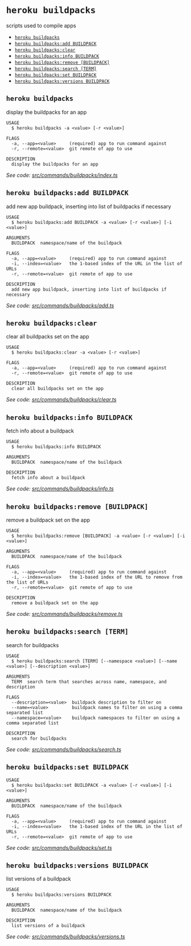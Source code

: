 `heroku buildpacks`
===================

scripts used to compile apps

* [`heroku buildpacks`](#heroku-buildpacks)
* [`heroku buildpacks:add BUILDPACK`](#heroku-buildpacksadd-buildpack)
* [`heroku buildpacks:clear`](#heroku-buildpacksclear)
* [`heroku buildpacks:info BUILDPACK`](#heroku-buildpacksinfo-buildpack)
* [`heroku buildpacks:remove [BUILDPACK]`](#heroku-buildpacksremove-buildpack)
* [`heroku buildpacks:search [TERM]`](#heroku-buildpackssearch-term)
* [`heroku buildpacks:set BUILDPACK`](#heroku-buildpacksset-buildpack)
* [`heroku buildpacks:versions BUILDPACK`](#heroku-buildpacksversions-buildpack)

## `heroku buildpacks`

display the buildpacks for an app

```
USAGE
  $ heroku buildpacks -a <value> [-r <value>]

FLAGS
  -a, --app=<value>     (required) app to run command against
  -r, --remote=<value>  git remote of app to use

DESCRIPTION
  display the buildpacks for an app
```

_See code: [src/commands/buildpacks/index.ts](https://github.com/heroku/cli/blob/v8.3.1-beta.1/src/commands/buildpacks/index.ts)_

## `heroku buildpacks:add BUILDPACK`

add new app buildpack, inserting into list of buildpacks if necessary

```
USAGE
  $ heroku buildpacks:add BUILDPACK -a <value> [-r <value>] [-i <value>]

ARGUMENTS
  BUILDPACK  namespace/name of the buildpack

FLAGS
  -a, --app=<value>     (required) app to run command against
  -i, --index=<value>   the 1-based index of the URL in the list of URLs
  -r, --remote=<value>  git remote of app to use

DESCRIPTION
  add new app buildpack, inserting into list of buildpacks if necessary
```

_See code: [src/commands/buildpacks/add.ts](https://github.com/heroku/cli/blob/v8.3.1-beta.1/src/commands/buildpacks/add.ts)_

## `heroku buildpacks:clear`

clear all buildpacks set on the app

```
USAGE
  $ heroku buildpacks:clear -a <value> [-r <value>]

FLAGS
  -a, --app=<value>     (required) app to run command against
  -r, --remote=<value>  git remote of app to use

DESCRIPTION
  clear all buildpacks set on the app
```

_See code: [src/commands/buildpacks/clear.ts](https://github.com/heroku/cli/blob/v8.3.1-beta.1/src/commands/buildpacks/clear.ts)_

## `heroku buildpacks:info BUILDPACK`

fetch info about a buildpack

```
USAGE
  $ heroku buildpacks:info BUILDPACK

ARGUMENTS
  BUILDPACK  namespace/name of the buildpack

DESCRIPTION
  fetch info about a buildpack
```

_See code: [src/commands/buildpacks/info.ts](https://github.com/heroku/cli/blob/v8.3.1-beta.1/src/commands/buildpacks/info.ts)_

## `heroku buildpacks:remove [BUILDPACK]`

remove a buildpack set on the app

```
USAGE
  $ heroku buildpacks:remove [BUILDPACK] -a <value> [-r <value>] [-i <value>]

ARGUMENTS
  BUILDPACK  namespace/name of the buildpack

FLAGS
  -a, --app=<value>     (required) app to run command against
  -i, --index=<value>   the 1-based index of the URL to remove from the list of URLs
  -r, --remote=<value>  git remote of app to use

DESCRIPTION
  remove a buildpack set on the app
```

_See code: [src/commands/buildpacks/remove.ts](https://github.com/heroku/cli/blob/v8.3.1-beta.1/src/commands/buildpacks/remove.ts)_

## `heroku buildpacks:search [TERM]`

search for buildpacks

```
USAGE
  $ heroku buildpacks:search [TERM] [--namespace <value>] [--name <value>] [--description <value>]

ARGUMENTS
  TERM  search term that searches across name, namespace, and description

FLAGS
  --description=<value>  buildpack description to filter on
  --name=<value>         buildpack names to filter on using a comma separated list
  --namespace=<value>    buildpack namespaces to filter on using a comma separated list

DESCRIPTION
  search for buildpacks
```

_See code: [src/commands/buildpacks/search.ts](https://github.com/heroku/cli/blob/v8.3.1-beta.1/src/commands/buildpacks/search.ts)_

## `heroku buildpacks:set BUILDPACK`

```
USAGE
  $ heroku buildpacks:set BUILDPACK -a <value> [-r <value>] [-i <value>]

ARGUMENTS
  BUILDPACK  namespace/name of the buildpack

FLAGS
  -a, --app=<value>     (required) app to run command against
  -i, --index=<value>   the 1-based index of the URL in the list of URLs
  -r, --remote=<value>  git remote of app to use
```

_See code: [src/commands/buildpacks/set.ts](https://github.com/heroku/cli/blob/v8.3.1-beta.1/src/commands/buildpacks/set.ts)_

## `heroku buildpacks:versions BUILDPACK`

list versions of a buildpack

```
USAGE
  $ heroku buildpacks:versions BUILDPACK

ARGUMENTS
  BUILDPACK  namespace/name of the buildpack

DESCRIPTION
  list versions of a buildpack
```

_See code: [src/commands/buildpacks/versions.ts](https://github.com/heroku/cli/blob/v8.3.1-beta.1/src/commands/buildpacks/versions.ts)_
